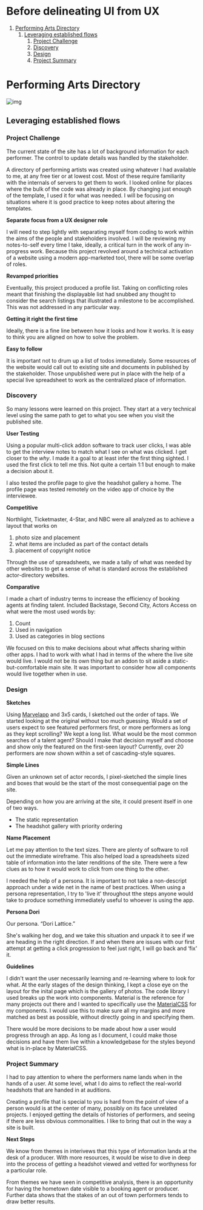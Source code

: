# Before delineating UI from UX

1.  [Performing Arts Directory](#org9023fb0)
    1.  [Leveraging established flows](#orgdde67aa)
        1.  [Project Challenge](#orgdc97645)
        2.  [Discovery](#org35d9dbd)
        3.  [Design](#org03ec373)
        4.  [Project Summary](#org4de637a)


<a id="org9023fb0"></a>

# Performing Arts Directory

![img](https://uploads-ssl.webflow.com/5d7d44d8cb34e46b7a9f7abb/5d7f05ea28ecca3bf6dc2a30_650_chicago%2Bel%2Bcorridor.JPG)


<a id="orgdde67aa"></a>

## Leveraging established flows


<a id="orgdc97645"></a>

### Project Challenge

The current state of the site has a lot of background information for
each performer. The control to update details was handled by the
stakeholder.

A directory of performing artists was created using whatever I had
available to me, at any free tier or at lowest cost. Most of these
require familiarity with the internals of servers to get them to work. I
looked online for places where the bulk of the code was already in
place. By changing just enough of the template, I used it for what was
needed. I will be focusing on situations where it is good practice to
keep notes about altering the templates.

**Separate focus from a UX designer role**

I will need to step lightly with separating myself from coding to work
within the aims of the people and stakeholders involved. I will be
reviewing my notes-to-self every time I take, ideally, a critical turn
in the work of any in-progress work. Because this project revolved
around a technical activation of a website using a modern app-marketed
tool, there will be some overlap of roles.

**Revamped priorities**

Eventually, this project produced a profile list. Taking on conflicting
roles meant that finishing the displayable list had snubbed any thought
to consider the search listings that illustrated a milestone to be
accomplished. This was not addressed in any particular way.

**Getting it right the first time**

Ideally, there is a fine line between how it looks and how it works. It
is easy to think you are aligned on how to solve the problem.

**Easy to follow**

It is important not to drum up a list of todos immediately. Some
resources of the website would call out to existing site and documents
in published by the stakeholder. Those unpublished were put in place
with the help of a special live spreadsheet to work as the centralized
place of information.


<a id="org35d9dbd"></a>

### Discovery

So many lessons were learned on this project. They start at a very
technical level using the same path to get to what you see when you
visit the published site.

**User Testing**

Using a popular multi-click addon software to track user clicks, I was
able to get the interview notes to match what I see on what was clicked.
I get closer to the *why*. I made it a goal to at least infer the first
thing sighted. I used the first click to tell me this. Not quite a
certain 1:1 but enough to make a decision about it.

I also tested the profile page to give the headshot gallery a home. The
profile page was tested remotely on the video app of choice by the
interviewee.

**Competitive**

Northlight, Ticketmaster, 4-Star, and NBC were all analyzed as to
achieve a layout that works on

1.  photo size and placement
2.  what items are included as part of the contact details
3.  placement of copyright notice

Through the use of spreadsheets, we made a tally of what was needed by
other websites to get a sense of what is standard across the established
actor-directory websites.

**Comparative**

I made a chart of industry terms to increase the efficiency of booking
agents at finding talent. Included Backstage, Second City, Actors Access
on what were the most used words by:

1.  Count
2.  Used in navigation
3.  Used as categories in blog sections

We focused on this to make decisions about what affects sharing within
other apps. I had to work with what I had in terms of the where the live
site would live. I would not be its own thing but an addon to sit aside
a static-but-comfortable main site. It was important to consider how all
components would live together when in use.


<a id="org03ec373"></a>

### Design

**Sketches**

Using [Marvelapp](<https://marvelapp.com/>) and 3x5 cards, I sketched out
the order of taps. We started looking at the original without too much
guessing. Would a set of users expect to see featured performers first,
or more performers as long as they kept scrolling? We kept a long list.
What would be the most common searches of a talent agent? Should I make
that decision myself and choose and show only the featured on the
first-seen layout? Currently, over 20 performers are now shown within a
set of cascading-style squares.

**Simple Lines**

Given an unknown set of actor records, I pixel-sketched the simple lines
and boxes that would be the start of the most consequential page on the
site.

Depending on how you are arriving at the site, it could present itself
in one of two ways.

-   The static representation
-   The headshot gallery with priority ordering

**Name Placement**

Let me pay attention to the text sizes. There are plenty of software to
roll out the immediate wireframe. This also helped load a spreadsheets
sized table of information into the later renditions of the site. There
were a few clues as to how it would work to click from one thing to the
other.

I needed the help of a persona. It is important to not take a
non-descript approach under a wide net in the name of best practices.
When using a persona representation, I try to 'live it' throughout tthe
steps anyone would take to produce something immediately useful to
whoever is using the app.

**Persona Dori**

Our persona. “Dori Lattice.”

She's walking her dog, and we take this situation and unpack it to see
if we are heading in the right direction. If and when there are issues
with our first attempt at getting a click progression to feel just
right, I will go back and ‘fix' it.

**Guidelines**

I didn't want the user necessarily learning and re-learning where to
look for what. At the early stages of the design thinking, I kept a
close eye on the layout for the inital page which is the gallery of
photos. The code library I used breaks up the work into components.
Material is the reference for many projects out there and I wanted to
specifically use the [MaterialCSS](offshoot) for my components. I would
use this to make sure all my margins and more matched as best as
possible, without directly going in and specifying them.

There would be more decisions to be made about how a user would progress
through an app. As long as I document, I could make those decisions and
have them live within a knowledgebase for the styles beyond what is
in-place by MaterialCSS.


<a id="org4de637a"></a>

### Project Summary

I had to pay attention to where the performers name lands when in the
hands of a user. At some level, what I do aims to reflect the real-world
headshots that are handed in at auditions.

Creating a profile that is special to you is hard from the point of view
of a person would is at the center of many, possibly on its face
unrelated projects. I enjoyed getting the details of histories of
performers, and seeing if there are less obvious commonalities. I like
to bring that out in the way a site is built.

**Next Steps**

We know from themes in interivews that this type of information lands at
the desk of a producer. With more resources, it would be wise to dive in
deep into the process of getting a headshot viewed and vetted for
worthyness for a particular role.

From themes we have seen in competitive analysis, there is an
opportunity for having the hometown date visible to a booking agent or
producer. Further data shows that the stakes of an out of town
performers tends to draw better results.

